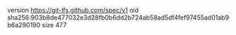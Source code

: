 version https://git-lfs.github.com/spec/v1
oid sha256:903b8de477032e3d28fb0b6dd2b724ab58ad5df4fef97455ad01ab9b6a290190
size 477
